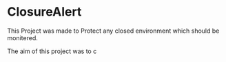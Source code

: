 # ClosureAlert

This Project was made to Protect any closed environment which should be monitered. 

The aim of this project was to c
